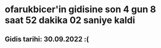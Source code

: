 # ofarukbicer'in gidisine son 4 gun 8 saat 52 dakika 02 saniye kaldi

## Gidis tarihi: 30.09.2022 :(